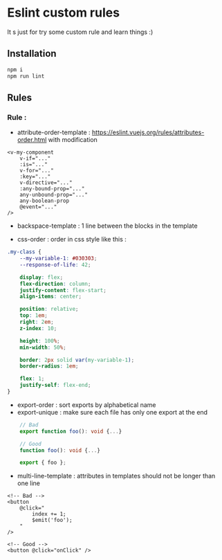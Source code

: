 # Eslint custom rules
It s just for try some custom rule and learn things :)

## Installation

```bash
npm i
npm run lint
```

## Rules

### Rule :

-   attribute-order-template : https://eslint.vuejs.org/rules/attributes-order.html
    with modification

```vue
<v-my-component
    v-if="..."
    :is="..."
    v-for="..."
    :key="..."
    v-directive="..."
    :any-bound-prop="..."
    any-unbound-prop="..."
    any-boolean-prop
    @event="..."
/>
```

-   backspace-template : 1 line between the blocks in the template

-   css-order : order in css style like this :

```css
.my-class {
    --my-variable-1: #030303;
    --response-of-life: 42;

    display: flex;
    flex-direction: column;
    justify-content: flex-start;
    align-items: center;

    position: relative;
    top: 1em;
    right: 2em;
    z-index: 10;

    height: 100%;
    min-width: 50%;

    border: 2px solid var(my-variable-1);
    border-radius: 1em;

    flex: 1;
    justify-self: flex-end;
}
```

-   export-order : sort exports by alphabetical name
-   export-unique : make sure each file has only one export at the end

```ts
    // Bad
    export function foo(): void {...}

    // Good
    function foo(): void {...}

    export { foo };

```

-   multi-line-template : attributes in templates should not be longer than one line

```vue
<!-- Bad -->
<button
    @click="
        index += 1;
        $emit('foo');
    "
/>

<!-- Good -->
<button @click="onClick" />
```
